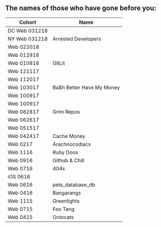 ## The names of those who have gone before you:


|  Cohort       | Name                      |
| ------------- | ------------------------- | 
| DC Web 031218 |  
| NY Web 031218 |  Arrested Developers
| Web 022018    |  
| Web 012918    |  
| Web 010818    |  GitLit
| Web 121117    |  
| Web 112017    |  
| Web 103017    | Ba$h Better Have My Money |
| Web 100917    |  
| Web 100917    |  
| Web 082817    | Grim Repos
| Web 062617    |  
| Web 051517    |  
| Web 042417    | Cache Money
| Web 0217      | Arachnocodiacs            |
| Web 1116      | Ruby Doos                 |
| Web 0916      | Github & Chill            |
| Web 0716      | 404s                      |
| iOS 0616      | 
| Web 0616      | pets_database_db          |
| Web 0416      | Bangarangs                |
| Web 1115      | Greenlights               |
| Web 0715      | Foo Tang                  |
| Web 0415      | Octocats                  |
